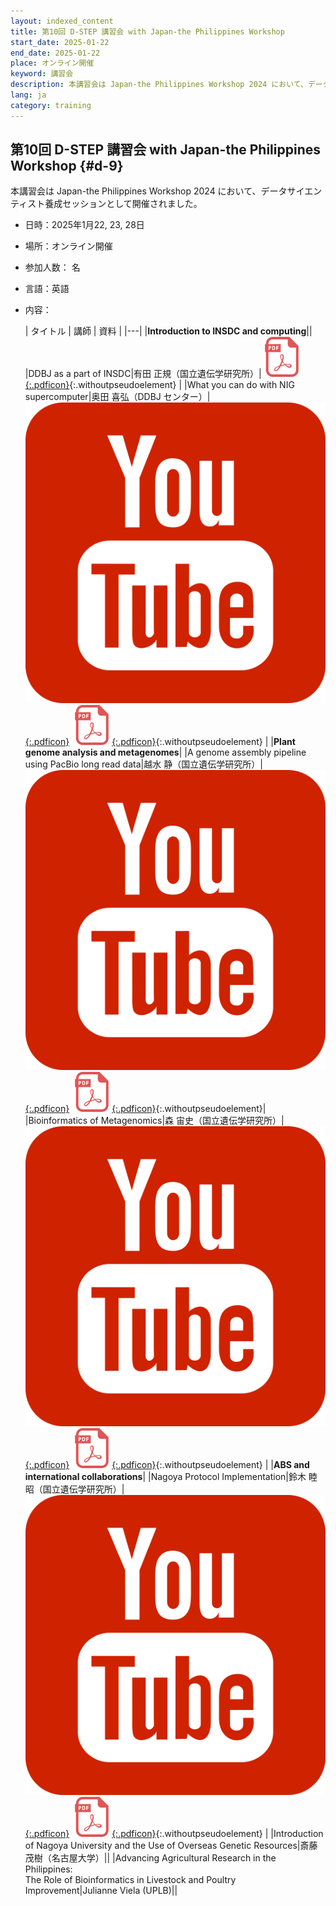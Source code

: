 ```yaml
---
layout: indexed_content
title: 第10回 D-STEP 講習会 with Japan-the Philippines Workshop
start_date: 2025-01-22
end_date: 2025-01-22
place: オンライン開催
keyword: 講習会
description: 本講習会は Japan-the Philippines Workshop 2024 において、データサイエンティスト養成セッションとして開催されました。
lang: ja
category: training
---
```


## 第10回 D-STEP 講習会 with Japan-the Philippines Workshop {#d-9}

本講習会は Japan-the Philippines Workshop 2024 において、データサイエンティスト養成セッションとして開催されました。

- 日時：2025年1月22, 23, 28日
- 場所：オンライン開催
- 参加人数： 名
- 言語：英語
- 内容：
    
    
    | タイトル | 講師 | 資料 |
    |---|
    |**Introduction to INSDC and computing**||
    |DDBJ as a part of INSDC|有田 正規（国立遺伝学研究所）|[![](/assets/images/parts/pdf_icon.svg){:.pdficon}](https://drive.google.com/file/d/1j_FR_GeDM_POk-7YGqM2nc_B3hnyl5et/view?usp=sharing){:.withoutpseudoelement} |
    |What you can do with NIG supercomputer|奥田 喜弘（DDBJ センター）| [![](/assets/images/parts/youtube_icon.svg){:.pdficon}](https://youtu.be/HQVMaozqcUg) [![](/assets/images/parts/pdf_icon.svg){:.pdficon}](https://drive.google.com/file/d/1Y03kSVpmPKi6AszpSDoGeBUe5oKn1p3N){:.withoutpseudoelement} |
    |**Plant genome analysis and metagenomes**|
    |A genome assembly pipeline using PacBio long read data|越水 静（国立遺伝学研究所）| [![](/assets/images/parts/youtube_icon.svg){:.pdficon}](https://youtu.be/gf5DlFVDZBQ) [![](/assets/images/parts/pdf_icon.svg){:.pdficon}](https://drive.google.com/file/d/1e6_KIRsCBw8HqLmPE4mQ9tn11lln0y20){:.withoutpseudoelement}|
    |Bioinformatics of Metagenomics|森 宙史（国立遺伝学研究所）| [![](/assets/images/parts/youtube_icon.svg){:.pdficon}](https://youtu.be/ChStuQpwO_I ) [![](/assets/images/parts/pdf_icon.svg){:.pdficon}](https://drive.google.com/file/d/1G0-opU7Qy0PL-8BmooVvcHOJt3n2i-JE){:.withoutpseudoelement} |
    |**ABS and international collaborations**|
    |Nagoya Protocol Implementation|鈴木 睦昭（国立遺伝学研究所）| [![](/assets/images/parts/youtube_icon.svg){:.pdficon}](https://youtu.be/pyHH6Slujn8) [![](/assets/images/parts/pdf_icon.svg){:.pdficon}](https://drive.google.com/file/d/17dK5COjNCpc6iRHaNvpkRq_ZcdpkYhqn){:.withoutpseudoelement} |
    |Introduction of Nagoya University and the Use of Overseas Genetic Resources|斎藤 茂樹（名古屋大学）||
    |Advancing Agricultural Research in the Philippines: <br>The Role of Bioinformatics in Livestock and Poultry Improvement|Julianne Viela (UPLB)||